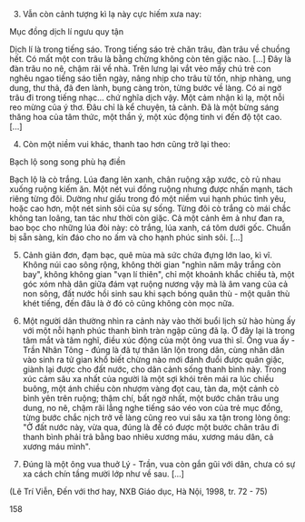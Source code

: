 3. Vẫn còn cảnh tượng kì lạ này cực hiếm xưa nay:

Mục đồng dịch lí ngưu quy tận

Dịch lí là trong tiếng sáo. Trong tiếng sáo trẻ chăn trâu, đàn trâu về chuồng hết. Có mất một con trâu là bằng chừng không còn tên giặc nào. [...] Đây là đàn trâu no nê, chậm rãi về nhà. Trên lưng lại vắt vẻo mấy chú trẻ con nghêu ngao tiếng sáo tiễn ngày, nâng nhịp cho trâu từ tốn, nhịp nhàng, ung dung, thư thả, đã đen lành, bụng càng tròn, từng bước về làng. Có ai ngờ trâu đi trong tiếng nhạc... chứ nghĩa dịch vậy. Một cảm nhận kì lạ, một nỗi reo mừng của ý thơ. Đâu chỉ là kể chuyện, tả cảnh. Đã là một bừng sáng thăng hoa của tâm thức, một thần ý, một xúc động tinh vi đến độ tột cao. [...]

4. Còn một niềm vui khác, thanh tao hơn cũng trở lại theo:

Bạch lộ song song phù hạ điền

Bạch lộ là cò trắng. Lúa đang lên xanh, chân ruộng xập xước, cò rủ nhau xuống ruộng kiếm ăn. Một nét vui đồng ruộng nhưng được nhấn mạnh, tách riêng từng đôi. Dường như giấu trong đó một niềm vui hạnh phúc tình yêu, hoặc cao hơn, một nét sinh sôi của sự sống. Từng đôi cò trắng cò mái chắc không tan loãng, tan tác như thời còn giặc. Cả một cảnh êm ả như đan ra, bao bọc cho những lúa đòi này: cò trắng, lúa xanh, cá tôm dưới gốc. Chuẩn bị sẵn sàng, kín đáo cho no ấm và cho hạnh phúc sinh sôi. [...]

5. Cảnh giản đơn, đạm bạc, quê mùa mà sức chứa đựng lớn lao, kì vĩ. Không núi cao sông rộng, không thời gian "nghìn năm mây trắng còn bay", không không gian "vạn lí thiên", chỉ một khoảnh khắc chiều tà, một góc xóm nhà dân giữa đám vạt ruộng nương vậy mà là âm vang của cả non sông, đất nước hồi sinh sau khi sạch bóng quân thù - một quân thù khét tiếng, đến đâu là ở đó cỏ cũng không còn mọc nữa.

6. Một người dân thường nhìn ra cảnh này vào thời buổi lịch sử hào hùng ấy với một nỗi hạnh phúc thanh bình tràn ngập cũng đã lạ. Ở đây lại là trong tâm mắt và tâm nghĩ, điều xúc động của một ông vua thì sĩ. Ông vua ấy - Trần Nhân Tông - đúng là đã tự thân lăn lộn trong dân, cùng nhân dân vào sinh ra tử gian khổ biết chừng nào mới đánh đuổi được quân giặc, giành lại được cho đất nước, cho dân cảnh sống thanh bình này. Trong xúc cảm sâu xa nhất của người là một sợi khói trên mái ra lúc chiều buông, một ánh chiều còn nhượm vàng đọt cau, tàn da, một cảnh cò bình yên trên ruộng; thậm chí, bất ngờ nhất, một bước chân trâu ung dung, no nê, chậm rãi lẳng nghe tiếng sáo véo von của trẻ mục đồng, từng bước chắc nịch trở về làng cũng reo vui sâu xa tận trong lòng ông: "Ở đất nước này, vừa qua, đúng là để có được một bước chân trâu đi thanh bình phải trả bằng bao nhiêu xương máu, xương máu dân, cả xương máu mình".

7. Đúng là một ông vua thuở Lý - Trần, vua còn gắn gũi với dân, chưa có sự xa cách chín tầng mười lớp như về sau. [...]

(Lê Trí Viễn, Đến với thơ hay,
NXB Giáo dục, Hà Nội, 1998, tr. 72 - 75)

158